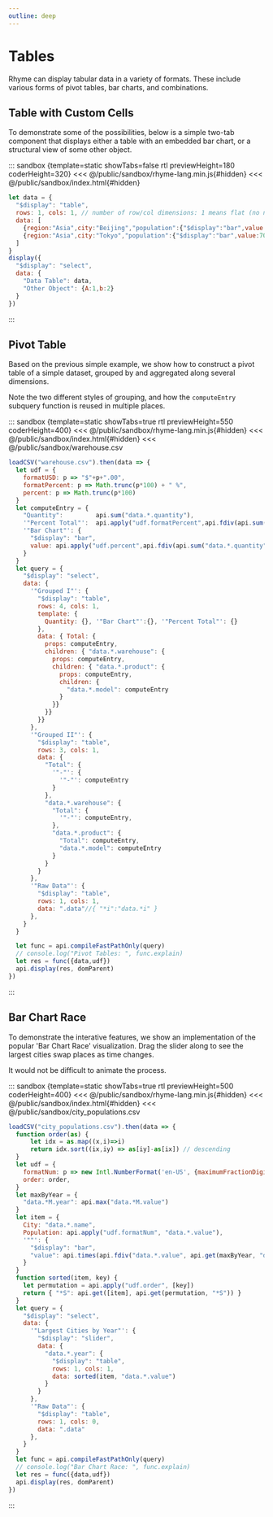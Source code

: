 ```yaml
---
outline: deep
---
```


# Tables


Rhyme can display tabular data in a variety of formats. These include various
forms of pivot tables, bar charts, and combinations.


## Table with Custom Cells

To demonstrate some of the possibilities, below is a simple two-tab component 
that displays either a table with an embedded bar chart, or a structural
view of some other object.


::: sandbox {template=static showTabs=false rtl previewHeight=180 coderHeight=320}
<<< @/public/sandbox/rhyme-lang.min.js{#hidden}
<<< @/public/sandbox/index.html{#hidden}
```js query.js [active]
let data = {
  "$display": "table",
  rows: 1, cols: 1, // number of row/col dimensions: 1 means flat (no nesting)
  data: [
    {region:"Asia",city:"Beijing","population":{"$display":"bar",value:40}},
    {region:"Asia",city:"Tokyo","population":{"$display":"bar",value:70}},
  ]
}
display({
  "$display": "select",
  data: {
    "Data Table": data,
    "Other Object": {A:1,b:2}
  }
})
```
:::


## Pivot Table

Based on the previous simple example, we show how to construct a pivot table 
of a simple dataset, grouped by and aggregated along several dimensions.

Note the two different styles of grouping, and how the `computeEntry` subquery
function is reused in multiple places.


::: sandbox {template=static showTabs=true rtl previewHeight=550 coderHeight=400}
<<< @/public/sandbox/rhyme-lang.min.js{#hidden}
<<< @/public/sandbox/index.html{#hidden}
<<< @/public/sandbox/warehouse.csv
```js query.js [active]
loadCSV("warehouse.csv").then(data => {
  let udf = {
    formatUSD: p => "$"+p+".00",
    formatPercent: p => Math.trunc(p*100) + " %",
    percent: p => Math.trunc(p*100)
  }
  let computeEntry = {
    "Quantity":         api.sum("data.*.quantity"),
    '"Percent Total"':  api.apply("udf.formatPercent",api.fdiv(api.sum("data.*.quantity"),api.sum("data.*2.quantity"))),
    '"Bar Chart"': {
      "$display": "bar",
      value: api.apply("udf.percent",api.fdiv(api.sum("data.*.quantity"),api.sum("data.*2.quantity")))
    }
  }
  let query = {
    "$display": "select",
    data: {
      '"Grouped I"': {
        "$display": "table",
        rows: 4, cols: 1,
        template: {
          Quantity: {}, '"Bar Chart"':{}, '"Percent Total"': {}
        },
        data: { Total: {
          props: computeEntry,
          children: { "data.*.warehouse": {
            props: computeEntry,
            children: { "data.*.product": {
              props: computeEntry,
              children: {
                "data.*.model": computeEntry
              }
            }}
          }}
        }}
      },
      '"Grouped II"': {
        "$display": "table",
        rows: 3, cols: 1,
        data: {
          "Total": {
            '"-"': {
              '"-"': computeEntry
            }
          },
          "data.*.warehouse": {
            "Total": {
              '"-"': computeEntry,
            },
            "data.*.product": {
              "Total": computeEntry,
              "data.*.model": computeEntry
            }
          }
        }
      },
      '"Raw Data"': {
        "$display": "table",
        rows: 1, cols: 1,
        data: ".data"//{ "*i":"data.*i" }
      },
    }
  }

  let func = api.compileFastPathOnly(query)
  // console.log("Pivot Tables: ", func.explain)
  let res = func({data,udf})
  api.display(res, domParent)
})
```
:::



## Bar Chart Race

To demonstrate the interative features, we show an implementation of 
the popular 'Bar Chart Race' visualization. Drag the slider along to
see the largest cities swap places as time changes.

It would not be difficult to animate the process.

::: sandbox {template=static showTabs=true rtl previewHeight=500 coderHeight=400}
<<< @/public/sandbox/rhyme-lang.min.js{#hidden}
<<< @/public/sandbox/index.html{#hidden}
<<< @/public/sandbox/city_populations.csv
```js query.js [active]
loadCSV("city_populations.csv").then(data => {
  function order(as) {
      let idx = as.map((x,i)=>i)
      return idx.sort((ix,iy) => as[iy]-as[ix]) // descending
  }
  let udf = {
    formatNum: p => new Intl.NumberFormat('en-US', {maximumFractionDigits: 0}).format(p*1000),
    order: order,
  }
  let maxByYear = {
    "data.*M.year": api.max("data.*M.value")
  }
  let item = { 
    City: "data.*.name", 
    Population: api.apply("udf.formatNum", "data.*.value"),
    '""': {
      "$display": "bar",
      "value": api.times(api.fdiv("data.*.value", api.get(maxByYear, "data.*.year")), 200)
    }
  }
  function sorted(item, key) {
    let permutation = api.apply("udf.order", [key])
    return { "*S": api.get([item], api.get(permutation, "*S")) }
  }
  let query = {
    "$display": "select",
    data: {
      '"Largest Cities by Year"': {
        "$display": "slider",
        data: {
          "data.*.year": {
            "$display": "table",
            rows: 1, cols: 1,
            data: sorted(item, "data.*.value")
          }
        }
      },
      '"Raw Data"': {
        "$display": "table",
        rows: 1, cols: 0,
        data: ".data"
      },
    }
  }
  let func = api.compileFastPathOnly(query)
  // console.log("Bar Chart Race: ", func.explain)
  let res = func({data,udf})
  api.display(res, domParent)
})
```
:::

